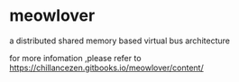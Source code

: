 # meowlover
a distributed  shared memory based virtual bus architecture 

for more infomation ,please refer to https://chillancezen.gitbooks.io/meowlover/content/
